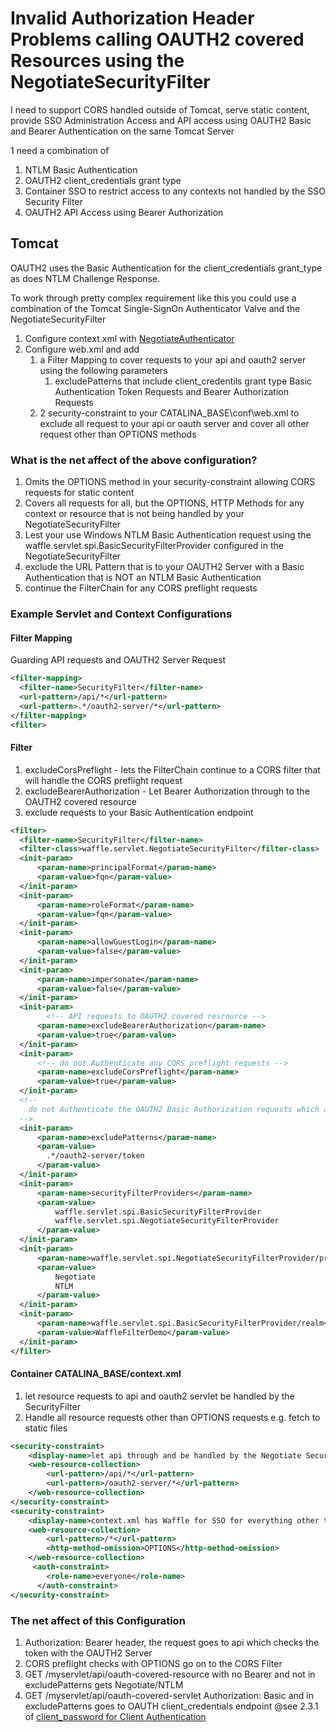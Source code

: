 # Invalid Authorization Header Problems calling OAUTH2 covered Resources using the NegotiateSecurityFilter     

I need to support CORS handled outside of Tomcat, serve static content, provide SSO Administration Access and API access using OAUTH2 Basic and Bearer Authentication on the same Tomcat Server

1 need a combination of 
1. NTLM Basic Authentication
2. OAUTH2 client_credentials grant type
3. Container SSO to restrict access to any contexts not handled by the SSO Security Filter
4. OAUTH2 API Access using Bearer Authorization


## Tomcat

OAUTH2 uses the Basic Authentication for the client_credentials grant_type as does NTLM Challenge Response. 

To work through pretty complex requirement like this you could use a combination of the Tomcat Single-SignOn Authenticator Valve and the NegotiateSecurityFilter

1. Configure context.xml with [NegotiateAuthenticator](../tomcat/TomcatSingleSignOnValve.md)
1. Configure web.xml and add
   1. a Filter Mapping to cover requests to your api and oauth2 server using the following parameters
      1. excludePatterns that include client_credentils grant type Basic Authentication Token Requests and Bearer Authorization Requests   
   1. 2 security-constraint to your CATALINA_BASE\conf\web.xml to exclude all request to your api or oauth server and cover all other request other than OPTIONS methods 
         
### What is the net affect of the above configuration?      
1. Omits the OPTIONS method in your security-constraint allowing CORS requests for static content
1. Covers all requests for all, but the OPTIONS, HTTP Methods for any context or resource that is not being handled by your NegotiateSecurityFilter
1. Lest your use Windows NTLM Basic Authentication request using the waffle.servlet.spi.BasicSecurityFilterProvider configured in the NegotiateSecurityFilter 
1. exclude the URL Pattern that is to your OAUTH2 Server with a Basic Authentication that is NOT an NTLM Basic Authentication
1. continue the FilterChain for any CORS preflight requests
 
   
### Example Servlet and Context Configurations
#### Filter Mapping
Guarding API requests and OAUTH2 Server Request
``` xml
<filter-mapping>
  <filter-name>SecurityFilter</filter-name>
  <url-pattern>/api/*</url-pattern>
  <url-pattern>.*/oauth2-server/*</url-pattern>
</filter-mapping>
<filter>
```

#### Filter
1. excludeCorsPreflight - lets the FilterChain continue to a CORS filter that will handle the CORS preflight request
1. excludeBearerAuthorization - Let Bearer Authorization through to the OAUTH2 covered resource
1. exclude requests to your Basic Authentication endpoint 
``` xml
<filter>
  <filter-name>SecurityFilter</filter-name>
  <filter-class>waffle.servlet.NegotiateSecurityFilter</filter-class>   
  <init-param>
      <param-name>principalFormat</param-name>
      <param-value>fqn</param-value>
  </init-param>
  <init-param>
      <param-name>roleFormat</param-name>
      <param-value>fqn</param-value>
  </init-param>
  <init-param>
      <param-name>allowGuestLogin</param-name>
      <param-value>false</param-value>
  </init-param>
  <init-param>
      <param-name>impersonate</param-name>
      <param-value>false</param-value>
  </init-param>
  <init-param>
        <!-- API requests to OAUTH2 covered resrource -->
      <param-name>excludeBearerAuthorization</param-name>
      <param-value>true</param-value>
  </init-param>
  <init-param>
      <!-- do not Authenticate any CORS preflight requests -->
      <param-name>excludeCorsPreflight</param-name>
      <param-value>true</param-value>
  </init-param>
  <!-- 
    do not Authenticate the OAUTH2 Basic Authorization requests which are for your OAUTH2 Server  
  -->    
  <init-param>
      <param-name>excludePatterns</param-name>
      <param-value>
        .*/oauth2-server/token
      </param-value>
  </init-param>
  <init-param>
      <param-name>securityFilterProviders</param-name>
      <param-value>
          waffle.servlet.spi.BasicSecurityFilterProvider
          waffle.servlet.spi.NegotiateSecurityFilterProvider
      </param-value>
  </init-param>
  <init-param>
      <param-name>waffle.servlet.spi.NegotiateSecurityFilterProvider/protocols</param-name>
      <param-value>
          Negotiate
          NTLM
      </param-value>
  </init-param>
  <init-param>
      <param-name>waffle.servlet.spi.BasicSecurityFilterProvider/realm</param-name>
      <param-value>WaffleFilterDemo</param-value>
  </init-param>
</filter>
```

#### Container CATALINA_BASE/context.xml
1. let resource requests to api and oauth2 servlet be handled by the SecurityFilter
1. Handle all resource requests other than OPTIONS requests e.g. fetch to static files
``` xml
<security-constraint>
    <display-name>let api through and be handled by the Negotiate Security Filter</display-name>
    <web-resource-collection>
        <url-pattern>/api/*</url-pattern>
        <url-pattern>/oauth2-server/*</url-pattern>
    </web-resource-collection>
</security-constraint>
<security-constraint>
    <display-name>context.xml has Waffle for SSO for everything other than /api/*</display-name>
    <web-resource-collection>
        <url-pattern>/*</url-pattern>
        <http-method-omission>OPTIONS</http-method-omission>
    </web-resource-collection>
     <auth-constraint>
        <role-name>everyone</role-name>
      </auth-constraint>
</security-constraint>
```

### The net affect of this Configuration
1. Authorization: Bearer header, the request goes to api which checks the token with the OAUTH2 Server
2. CORS preflight checks with OPTIONS go on to the CORS Filter
3. GET /myservlet/api/oauth-covered-resource with no Bearer and not in excludePatterns gets Negotiate/NTLM
4. GET /myservlet/api/oauth-covered-servlet Authorization: Basic and in excludePatterns goes to OAUTH client_credentials endpoint @see 2.3.1 of [client_password for Client Authentication](https://tools.ietf.org/html/rfc6749#section-2.3)



